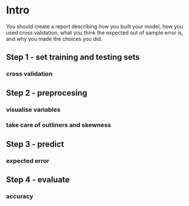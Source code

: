 # Intro

 You should create a report describing how you built your model, how you used cross validation, what you think the expected out of sample error is, and why you made the choices you did.

## Step 1 - set training and testing sets

### cross validation
 
## Step 2 - preprocesing

### visualise variables 

### take care of outliners and skewness

## Step 3 - predict

###  expected error 

## Step 4 - evaluate 

### accuracy 
 